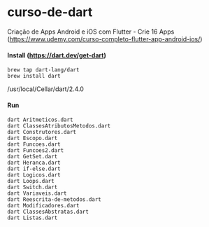 # curso-de-dart
Criação de Apps Android e iOS com Flutter - Crie 16 Apps (https://www.udemy.com/curso-completo-flutter-app-android-ios/)

#### Install (https://dart.dev/get-dart)

```shell
brew tap dart-lang/dart
brew install dart
```

/usr/local/Cellar/dart/2.4.0

#### Run

```
dart Aritmeticos.dart
dart ClassesAtributosMetodos.dart
dart Construtores.dart
dart Escopo.dart
dart Funcoes.dart
dart Funcoes2.dart
dart GetSet.dart
dart Heranca.dart
dart if-else.dart
dart Logicos.dart
dart Loops.dart
dart Switch.dart
dart Variaveis.dart
dart Reescrita-de-metodos.dart
dart Modificadores.dart
dart ClassesAbstratas.dart
dart Listas.dart
```
